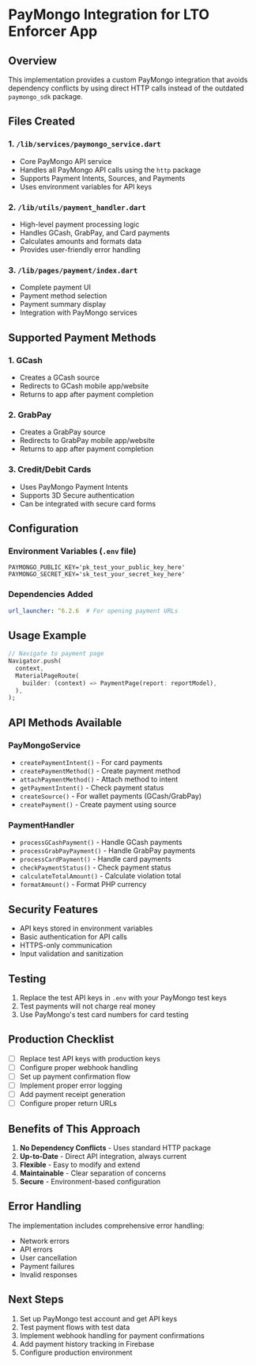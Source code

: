 # PayMongo Integration for LTO Enforcer App

## Overview
This implementation provides a custom PayMongo integration that avoids dependency conflicts by using direct HTTP calls instead of the outdated `paymongo_sdk` package.

## Files Created

### 1. `/lib/services/paymongo_service.dart`
- Core PayMongo API service
- Handles all PayMongo API calls using the `http` package
- Supports Payment Intents, Sources, and Payments
- Uses environment variables for API keys

### 2. `/lib/utils/payment_handler.dart`
- High-level payment processing logic
- Handles GCash, GrabPay, and Card payments
- Calculates amounts and formats data
- Provides user-friendly error handling

### 3. `/lib/pages/payment/index.dart`
- Complete payment UI
- Payment method selection
- Payment summary display
- Integration with PayMongo services

## Supported Payment Methods

### 1. GCash
- Creates a GCash source
- Redirects to GCash mobile app/website
- Returns to app after payment completion

### 2. GrabPay
- Creates a GrabPay source
- Redirects to GrabPay mobile app/website
- Returns to app after payment completion

### 3. Credit/Debit Cards
- Uses PayMongo Payment Intents
- Supports 3D Secure authentication
- Can be integrated with secure card forms

## Configuration

### Environment Variables (`.env` file)
```
PAYMONGO_PUBLIC_KEY='pk_test_your_public_key_here'
PAYMONGO_SECRET_KEY='sk_test_your_secret_key_here'
```

### Dependencies Added
```yaml
url_launcher: ^6.2.6  # For opening payment URLs
```

## Usage Example

```dart
// Navigate to payment page
Navigator.push(
  context,
  MaterialPageRoute(
    builder: (context) => PaymentPage(report: reportModel),
  ),
);
```

## API Methods Available

### PayMongoService
- `createPaymentIntent()` - For card payments
- `createPaymentMethod()` - Create payment method
- `attachPaymentMethod()` - Attach method to intent
- `getPaymentIntent()` - Check payment status
- `createSource()` - For wallet payments (GCash/GrabPay)
- `createPayment()` - Create payment using source

### PaymentHandler
- `processGCashPayment()` - Handle GCash payments
- `processGrabPayPayment()` - Handle GrabPay payments
- `processCardPayment()` - Handle card payments
- `checkPaymentStatus()` - Check payment status
- `calculateTotalAmount()` - Calculate violation total
- `formatAmount()` - Format PHP currency

## Security Features
- API keys stored in environment variables
- Basic authentication for API calls
- HTTPS-only communication
- Input validation and sanitization

## Testing
1. Replace the test API keys in `.env` with your PayMongo test keys
2. Test payments will not charge real money
3. Use PayMongo's test card numbers for card testing

## Production Checklist
- [ ] Replace test API keys with production keys
- [ ] Configure proper webhook handling
- [ ] Set up payment confirmation flow
- [ ] Implement proper error logging
- [ ] Add payment receipt generation
- [ ] Configure proper return URLs

## Benefits of This Approach
1. **No Dependency Conflicts** - Uses standard HTTP package
2. **Up-to-Date** - Direct API integration, always current
3. **Flexible** - Easy to modify and extend
4. **Maintainable** - Clear separation of concerns
5. **Secure** - Environment-based configuration

## Error Handling
The implementation includes comprehensive error handling:
- Network errors
- API errors
- User cancellation
- Payment failures
- Invalid responses

## Next Steps
1. Set up PayMongo test account and get API keys
2. Test payment flows with test data
3. Implement webhook handling for payment confirmations
4. Add payment history tracking in Firebase
5. Configure production environment
